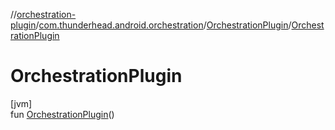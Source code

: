 //[orchestration-plugin](../../../index.md)/[com.thunderhead.android.orchestration](../index.md)/[OrchestrationPlugin](index.md)/[OrchestrationPlugin](-orchestration-plugin.md)

# OrchestrationPlugin

[jvm]\
fun [OrchestrationPlugin](-orchestration-plugin.md)()
